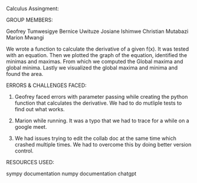 Calculus Assingment:

GROUP MEMBERS:

Geofrey Tumwesigye
Bernice Uwituze
Josiane Ishimwe
Christian Mutabazi
Marion Mwangi

We wrote a function to calculate the derivative of a given f(x). It was tested with an equation.
Then we plotted the graph of the equation, identified the minimas and maximas. From which we computed the Global maxima and global minima.
Lastly we visualized the global maxima and minima and found the area.

ERRORS & CHALLENGES FACED:
1. Geofrey faced errors with parameter passing while creating the python function that calculates the derivative. We had to do mutliple tests to find out what works.

2. Marion while running. It was a typo that we had to trace for a while on a google meet.

3. We had issues trying to edit the collab doc at the same time which crashed multiple times. We had to overcome this by doing better version control. 

RESOURCES USED:

sympy documentation
numpy documentation
chatgpt

